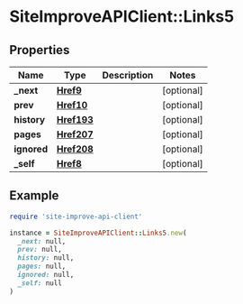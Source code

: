 # SiteImproveAPIClient::Links5

## Properties

| Name | Type | Description | Notes |
| ---- | ---- | ----------- | ----- |
| **_next** | [**Href9**](Href9.md) |  | [optional] |
| **prev** | [**Href10**](Href10.md) |  | [optional] |
| **history** | [**Href193**](Href193.md) |  | [optional] |
| **pages** | [**Href207**](Href207.md) |  | [optional] |
| **ignored** | [**Href208**](Href208.md) |  | [optional] |
| **_self** | [**Href8**](Href8.md) |  | [optional] |

## Example

```ruby
require 'site-improve-api-client'

instance = SiteImproveAPIClient::Links5.new(
  _next: null,
  prev: null,
  history: null,
  pages: null,
  ignored: null,
  _self: null
)
```


